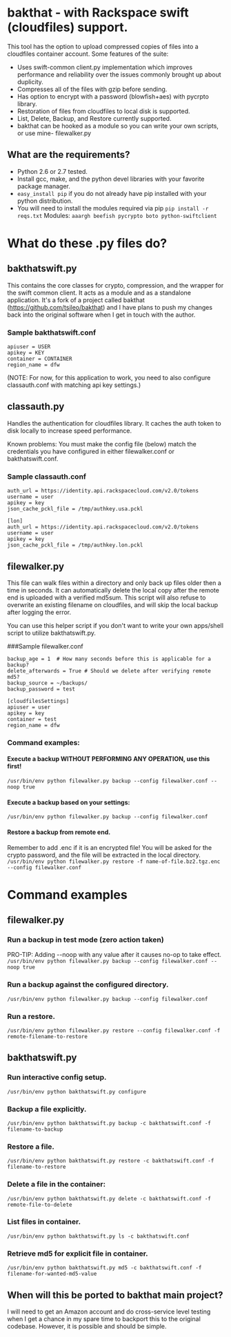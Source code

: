 # bakthat - with Rackspace swift (cloudfiles) support.
This tool has the option to upload compressed copies of files into a cloudfiles container account.
Some features of the suite:
* Uses swift-common client.py implementation which improves performance and reliability over the issues commonly brought up about duplicity.
* Compresses all of the files with gzip before sending.
* Has option to encrypt with a password (blowfish+aes) with pycrpto library.
* Restoration of files from cloudfiles to local disk is supported.
* List, Delete, Backup, and Restore currently supported.
* bakthat can be hooked as a module so you can write your own scripts, or use mine- filewalker.py


## What are the requirements?
* Python 2.6 or 2.7 tested.
* Install gcc, make, and the python devel libraries with your favorite package manager.
* `easy_install pip` if you do not already have pip installed with your python distribution.
* You will need to install the modules required via pip `pip install -r reqs.txt`
Modules: ```aaargh
beefish
pycrypto
boto
python-swiftclient```

# What do these .py files do?
## bakthatswift.py
This contains the core classes for crypto, compression, and the wrapper for the swift common client. It acts as a module and as a standalone application. It's a fork of a project called bakthat (https://github.com/tsileo/bakthat) and I have plans to push my changes back into the original software when I get in touch with the author.

### Sample bakthatswift.conf
```[cf]
apiuser = USER
apikey = KEY
container = CONTAINER
region_name = dfw
```
(NOTE: For now, for this application to work, you need to also configure classauth.conf with matching api key settings.)

## classauth.py
Handles the authentication for cloudfiles library. It caches the auth token to disk locally to increase speed performance.

Known problems:
You must make the config file (below) match the credentials you have configured in either filewalker.conf or bakthatswift.conf.

### Sample classauth.conf
```[usa]
auth_url = https://identity.api.rackspacecloud.com/v2.0/tokens
username = user
apikey = key
json_cache_pckl_file = /tmp/authkey.usa.pckl

[lon]
auth_url = https://identity.api.rackspacecloud.com/v2.0/tokens
username = user
apikey = key
json_cache_pckl_file = /tmp/authkey.lon.pckl
```

## filewalker.py
This file can walk files within a directory and only back up files older then a time in seconds. It can automatically delete the
local copy after the remote end is uploaded with a verified md5sum. This script will also refuse to overwrite an existing filename
on cloudfiles, and will skip the local backup after logging the error.

You can use this helper script if you don't want to write your own apps/shell script to utilize bakthatswift.py.

###Sample filewalker.conf
```[filewalker]
backup_age = 1  # How many seconds before this is applicable for a backup?
delete_afterwards = True # Should we delete after verifying remote md5?
backup_source = ~/backups/ 
backup_password = test

[cloudfilesSettings]
apiuser = user
apikey = key
container = test
region_name = dfw
```

### Command examples:
#### Execute a backup WITHOUT PERFORMING ANY OPERATION, use this first!
`/usr/bin/env python filewalker.py backup --config filewalker.conf --noop true`

####  Execute a backup based on your settings:
`/usr/bin/env python filewalker.py backup --config filewalker.conf`

####  Restore a backup from remote end.
Remember to add .enc if it is an encrypted file!
You will be asked for the crypto password, and the file will be extracted in the local directory.
`/usr/bin/env python filewalker.py restore -f name-of-file.bz2.tgz.enc --config filewalker.conf`

# Command examples
## filewalker.py
### Run a backup in test mode (zero action taken)
PRO-TIP: Adding --noop with any value after it causes no-op to take effect.
`/usr/bin/env python filewalker.py backup --config filewalker.conf --noop true`

### Run a backup against the configured directory.
`/usr/bin/env python filewalker.py backup --config filewalker.conf`

### Run a restore.
`/usr/bin/env python filewalker.py restore --config filewalker.conf -f remote-filename-to-restore`

## bakthatswift.py
### Run interactive config setup.
`/usr/bin/env python bakthatswift.py configure`

### Backup a file explicitly.
`/usr/bin/env python bakthatswift.py backup -c bakthatswift.conf -f filename-to-backup`

### Restore a file.
`/usr/bin/env python bakthatswift.py restore -c bakthatswift.conf -f filename-to-restore`

### Delete a file in the container:
`/usr/bin/env python bakthatswift.py delete -c bakthatswift.conf -f remote-file-to-delete`

### List files in container.
`/usr/bin/env python bakthatswift.py ls -c bakthatswift.conf`

### Retrieve md5 for explicit file in container.
`/usr/bin/env python bakthatswift.py md5 -c bakthatswift.conf -f filename-for-wanted-md5-value`

## When will this be ported to bakthat main project?
I will need to get an Amazon account and do cross-service level testing when I get a chance in my spare time to backport this to the original codebase. However, it is possible and should be simple.

